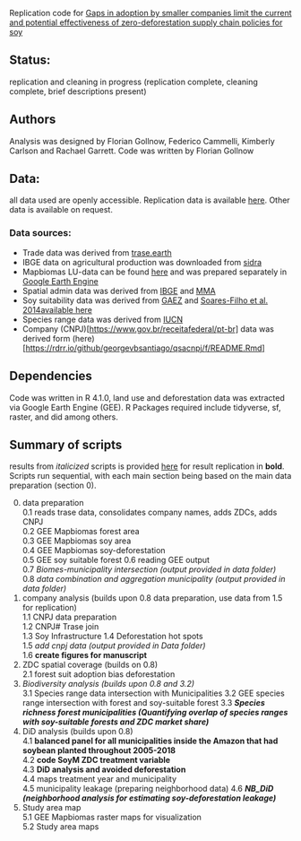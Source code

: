 Replication code for [Gaps in adoption by smaller companies limit the current and potential effectiveness of zero-deforestation supply chain policies for soy](https://papers.ssrn.com/sol3/papers.cfm?abstract_id=4006677)

## Status: 
replication and cleaning in progress (replication complete, cleaning complete, brief descriptions present)

## Authors
Analysis was designed by Florian Gollnow, Federico Cammelli, Kimberly Carlson and Rachael Garrett. Code was written by Florian Gollnow

## Data: 
all data used are openly accessible. Replication data is available [here](https://www.dropbox.com/sh/irog673gk6yy5az/AAB9FTCjn-0Bg-6RSLIQoDUUa?dl=0). Other data is available on request.

### Data sources:      
- Trade data was derived from [trase.earth](https://www.trase.earth/) 
- IBGE data on agricultural production was downloaded from [sidra](https://sidra.ibge.gov.br/home/pms/brasil)
- Mapbiomas LU-data can be found [here](https://mapbiomas.org/) and was prepared separately in [Google Earth Engine](https://earthengine.google.com/) 
- Spatial admin data was derived from [IBGE](https://geoftp.ibge.gov.br/) and [MMA](https://www.gov.br/icmbio/pt-br/servicos/geoprocessamento/mapa-tematico-e-dados-geoestatisticos-das-unidades-de-conservacao-federais) 
- Soy suitability data was derived from [GAEZ](https://www.gaez.iiasa.ac.at/) and [Soares-Filho et al. 2014](https://www.science.org/doi/10.1126/science.1246663)[available here](https://www.csr.ufmg.br/forestcode/)   
- Species range data was derived from [IUCN](https://www.iucnredlist.org/)
- Company (CNPJ)[https://www.gov.br/receitafederal/pt-br] data was derived form (here)[https://rdrr.io/github/georgevbsantiago/qsacnpj/f/README.Rmd]


## Dependencies
Code was written in R 4.1.0, land use and deforestation data was extracted via Google Earth Engine (GEE). R Packages required include tidyverse, sf, raster, and did among others.

## Summary of scripts 
results from *italicized* scripts is provided [here](https://www.dropbox.com/sh/irog673gk6yy5az/AAB9FTCjn-0Bg-6RSLIQoDUUa?dl=0) for result replication in **bold**. Scripts run sequential, with each main section being based on the main data preparation (section 0). 

0. data preparation  
  0.1 reads trase data, consolidates company names, adds ZDCs, adds CNPJ  
  0.2 GEE Mapbiomas forest area  
  0.3 GEE Mapbiomas soy area  
  0.4 GEE Mapbiomas soy-deforestation  
  0.5 GEE soy suitable forest
  0.6 reading GEE output  
  0.7 *Biomes-municipality intersection (output provided in data folder)*  
  0.8 *data combination and aggregation municipality (output provided in data folder)*      
1. company analysis (builds upon 0.8 data preparation, use data from 1.5 for replication)   
  1.1 CNPJ data preparation  
  1.2 CNPJ# Trase join  
  1.3 Soy Infrastructure 
  1.4 Deforestation hot spots  
  1.5 *add cnpj data (output provided in Data folder)*  
  1.6 **create figures for manuscript**  
2. ZDC spatial coverage (builds on 0.8)   
  2.1 forest suit adoption bias deforestation
3. *Biodiversity analysis (builds upon 0.8 and 3.2)*   
  3.1 Species range data intersection with Municipalities 
  3.2 GEE species range intersection with forest and soy-suitable forest
  3.3 ***Species richness forest municipalities (Quantifying overlap of species ranges with soy-suitable forests and ZDC market share)***
4. DiD analysis (builds upon 0.8)   
  4.1 **balanced panel for all municipalities inside the Amazon that had soybean planted throughout 2005-2018**  
  4.2 **code SoyM ZDC treatment variable**  
  4.3 **DiD analysis and avoided deforestation**   
  4.4 maps treatment year and municipality  
  4.5 municipality leakage (preparing neighborhood data)
  4.6 ***NB_DiD (neighborhood analysis for estimating soy-deforestation leakage)*** 
5. Study area map  
  5.1 GEE Mapbiomas raster maps for visualization  
  5.2 Study area maps   



